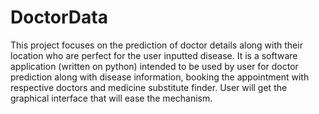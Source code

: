 # DoctorData
This project focuses on the prediction of doctor details along with their location who are perfect for the user inputted disease. It is a software application (written on python) intended to be used by user for doctor prediction along with disease information, booking the appointment with respective doctors and medicine substitute finder. User will get the graphical interface that will ease the mechanism.
